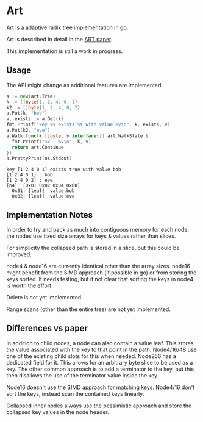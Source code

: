 # Art

Art is a adaptive radix tree implementation in go. 

Art is described in detail in the [ART paper](https://db.in.tum.de/~leis/papers/ART.pdf).

This implementation is still a work in progress.

## Usage

The API might change as additional features are implemented.

```go
a := new(art.Tree)
k := []byte{1, 2, 4, 0, 1}
k2 := []byte{1, 2, 4, 0, 2}
a.Put(k, "bob")
v, exists := a.Get(k)
fmt.Printf("key %v exists %t with value %v\n", k, exists, v)
a.Put(k2, "eve")
a.Walk(func(k []byte, v interface{}) art.WalkState {
  fmt.Printf("%v : %v\n", k, v)
  return art.Continue
})
a.PrettyPrint(os.Stdout)
```

```
key [1 2 4 0 1] exists true with value bob
[1 2 4 0 1] : bob
[1 2 4 0 2] : eve
[n4]  [0x01 0x02 0x04 0x00]
  0x01: [leaf]  value:bob
  0x02: [leaf]  value:eve
```

## Implementation Notes

In order to try and pack as much into contiguous memory for each node, the nodes use fixed size arrays for keys & values rather than slices.

For simplicity the collapsed path is stored in a slice, but this could be improved.

node4 & node16 are currently identical other than the array sizes. node16 might benefit from the SIMD approach (if possible in go) or from
storing the keys sorted. It needs testing, but it not clear that sorting the keys in node4 is worth the effort.

Delete is not yet implemented.

Range scans (other than the entire tree) are not yet implemented.


## Differences vs paper

In addition to child nodes, a node can also contain a value leaf.
This stores the value associated with the key to that point in the path.
Node4/16/48 use one of the existing child slots for this when needed. Node256 has a dedicated field for it.
This allows for an arbitrary byte slice to be used as a key. 
The other common approach is to add a terminator to the key, but this then disallows the use of the terminator value inside the key.

Node16 doesn't use the SIMD approach for matching keys.
Node4/16 don't sort the keys, instead scan the contained keys linearly.

Collapsed inner nodes always use the pessimistic approach and store the collapsed key values in the node header.
